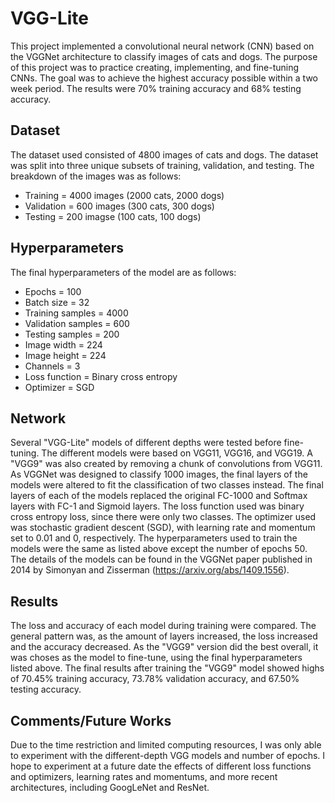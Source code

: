 # VGG-Lite
This project implemented a convolutional neural network (CNN) based on the VGGNet architecture to classify images of cats and dogs. The purpose of this project was to practice creating, implementing, and fine-tuning CNNs. The goal was to achieve the highest accuracy possible within a two week period. The results were 70% training accuracy and 68% testing accuracy.

## Dataset
The dataset used consisted of 4800 images of cats and dogs. The dataset was split into three unique subsets of training, validation, and testing. The breakdown of the images was as follows:
* Training = 4000 images (2000 cats, 2000 dogs)
* Validation = 600 images (300 cats, 300 dogs)
* Testing = 200 imagse (100 cats, 100 dogs)

## Hyperparameters
The final hyperparameters of the model are as follows:
* Epochs = 100
* Batch size = 32
* Training samples = 4000
* Validation samples = 600
* Testing samples = 200
* Image width = 224
* Image height = 224
* Channels = 3
* Loss function = Binary cross entropy
* Optimizer = SGD

## Network
Several "VGG-Lite" models of different depths were tested before fine-tuning. The different models were based on VGG11, VGG16, and VGG19. A "VGG9" was also created by removing a chunk of convolutions from VGG11. As VGGNet was designed to classify 1000 images, the final layers of the models were altered to fit the classification of two classes instead. The final layers of each of the models replaced the original FC-1000 and Softmax layers with FC-1 and Sigmoid layers. The loss function used was binary cross entropy loss, since there were only two classes. The optimizer used was stochastic gradient descent (SGD), with learning rate and momentum set to 0.01 and 0, respectively. The hyperparameters used to train the models were the same as listed above except the number of epochs 50. The details of the models can be found in the VGGNet paper published in 2014 by Simonyan and Zisserman (https://arxiv.org/abs/1409.1556).

## Results
The loss and accuracy of each model during training were compared. The general pattern was, as the amount of layers increased, the loss increased and the accuracy decreased. As the "VGG9" version did the best overall, it was choses as the model to fine-tune, using the final hyperparameters listed above. The final results after training the "VGG9" model showed highs of 70.45% training accuracy, 73.78% validation accuracy, and 67.50% testing accuracy.

## Comments/Future Works
Due to the time restriction and limited computing resources, I was only able to experiment with the different-depth VGG models and number of epochs. I hope to experiment at a future date the effects of different loss functions and optimizers, learning rates and momentums, and more recent architectures, including GoogLeNet and ResNet.
